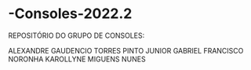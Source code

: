 # -Consoles-2022.2
REPOSITÓRIO DO GRUPO DE CONSOLES:

ALEXANDRE GAUDENCIO TORRES PINTO JUNIOR
GABRIEL FRANCISCO NORONHA
KAROLLYNE MIGUENS NUNES
